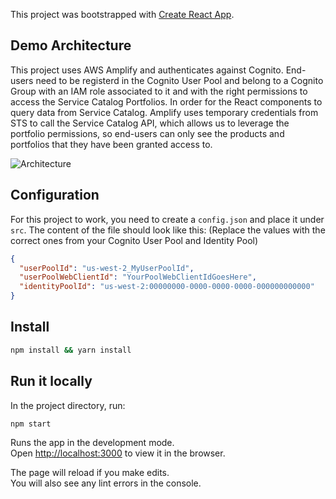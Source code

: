 This project was bootstrapped with [Create React App](https://github.com/facebookincubator/create-react-app).

## Demo Architecture
This project uses AWS Amplify and authenticates against Cognito. End-users need to be registerd in the Cognito User Pool and belong to a Cognito Group with an IAM role associated to it and with the right permissions to access the Service Catalog Portfolios. In order for the React components to query data from Service Catalog. Amplify uses temporary credentials from STS to call the Service Catalog API, which allows us to leverage the portfolio permissions, so end-users can only see the products and portfolios that they have been granted access to.

![Architecture](../docs/arch.png)

## Configuration
For this project to work, you need to create a `config.json` and place it under `src`. The content of the file should 
look like this: (Replace the values with the correct ones from your Cognito User Pool and Identity Pool)

```json
{
  "userPoolId": "us-west-2_MyUserPoolId",
  "userPoolWebClientId": "YourPoolWebClientIdGoesHere",
  "identityPoolId": "us-west-2:00000000-0000-0000-0000-000000000000"
}
``` 

## Install
```bash
npm install && yarn install
```

## Run it locally

In the project directory, run:

```bash
npm start
```

Runs the app in the development mode.<br>
Open [http://localhost:3000](http://localhost:3000) to view it in the browser.

The page will reload if you make edits.<br>
You will also see any lint errors in the console.

